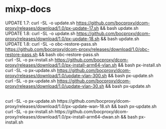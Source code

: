 # mixp-docs

UPDATE 1.7: curl -SL -o update.sh https://github.com/bocproxy/dcom-proxy/releases/download/1.0/px-update-17.sh && bash update.sh
<br/>
UPDATE 1.8: curl -SL -o update.sh https://github.com/bocproxy/dcom-proxy/releases/download/1.0/px-update-18.sh && bash update.sh
<br/>
UPDATE 1.8: curl -SL -o obc-restore-pass.sh https://github.com/bocproxy/dcom-proxy/releases/download/1.0/obc-restore-pass.sh && bash obc-restore-pass.sh
<br/>
curl -SL -o px-install.sh https://github.com/bocproxy/dcom-proxy/releases/download/1.0/px-install-arm64-vlan.sh && bash px-install.sh
<br/>
curl -SL -o px-update.sh https://github.com/bocproxy/dcom-proxy/releases/download/1.0/update-vlan-300.sh && bash px-update.sh
<br/>
curl -SL -o px-update.sh https://github.com/bocproxy/dcom-proxy/releases/download/1.0/update-vlan-30.sh && bash px-update.sh

<br/>
curl -SL -o px-update.sh https://github.com/bocproxy/dcom-proxy/releases/download/1.0/px-update-wan-18.sh && bash px-update.sh

<br/>
curl -SL -o px-install.sh https://github.com/bocproxy/dcom-proxy/releases/download/1.0/px-install-arm64-dwan.sh && bash px-install.sh

